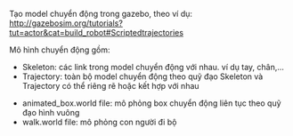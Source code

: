Tạo model chuyển động trong gazebo, theo ví dụ:
http://gazebosim.org/tutorials?tut=actor&cat=build_robot#Scriptedtrajectories

Mô hình chuyển động gồm:
+ Skeleton: các link trong model chuyển động với nhau. ví dụ tay, chân,...
+ Trajectory: toàn bộ model chuyển động theo quỹ đạo
Skeleton và Trajectory có thể riêng rẽ hoặc kết hợp với nhau

- animated_box.world file: mô phỏng box chuyển động liên tục theo quỹ đạo hình vuông
- walk.world file: mô phỏng con người đi bộ
